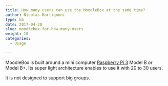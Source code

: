 ```yaml
---
title: How many users can use the MoodleBox at the same time?
author: Nicolas Martignoni
type: kb
date: 2017-04-20
slug: moodlebox-for-how-many-users
weight: 10
categories:
  - Usage

---
```

MoodleBox is built around a mini computer [Raspberry Pi 3][1] Model B or Model B+. Its super light architecture enables to use it with 20 to 30 users.

It is not designed to support big groups.

 [1]: https://www.raspberrypi.org/
